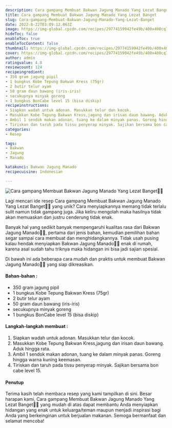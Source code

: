 ```yaml
---
description: Cara gampang Membuat Bakwan Jagung Manado Yang Lezat Banget"
title: Cara gampang Membuat Bakwan Jagung Manado Yang Lezat Banget
slug: Cara-gampang-Membuat-Bakwan-Jagung-Manado-Yang-Lezat-Banget
date: 2022-8-22T03:09:12.063Z
image: https://img-global.cpcdn.com/recipes/29774159942fe49b/400x400cq70/photo.jpg
hideToc: false
enableToc: true
enableTocContent: false
thumbnail: https://img-global.cpcdn.com/recipes/29774159942fe49b/400x400cq70/photo.jpg
cover: https://img-global.cpcdn.com/recipes/29774159942fe49b/400x400cq70/photo.jpg
author: admin
ratingvalue: 4.8
reviewcount: 124
recipeingredient:
- 350 gram jagung pipil
- 1 bungkus Kobe Tepung Bakwan Kress (75gr)
- 2 butir telur ayam
- 50 gram daun bawang (iris-iris)
- secukupnya minyak goreng
- 1 bungkus BonCabe level 15 (bisa diskip)
recipeinstructions:
- Siapkan wadah untuk adonan. Masukkan telur dan kocok.
- Masukkan Kobe Tepung Bakwan Kress,jagung dan irisan daun bawang. Aduk hingga rata.
- Ambil 1 sendok makan adonan, tuang ke dalam minyak panas. Goreng hingga warna kuning keemasan.
- Tiriskan dan taruh pada tissu penyerap minyak. Sajikan bersama bon cabe level 15.
categories:
- Resep

tags:
- Bakwan
- Jagung
- Manado

katakunci: Bakwan Jagung Manado
recipecuisine: Indonesian

---
```


![Cara gampang Membuat Bakwan Jagung Manado Yang Lezat Banget👩‍🍳](https://img-global.cpcdn.com/recipes/29774159942fe49b/400x400cq70/photo.jpg)

Lagi mencari ide resep Cara gampang Membuat Bakwan Jagung Manado Yang Lezat Banget👩‍🍳 yang unik? Cara menyiapkannya memang tidak terlalu sulit namun tidak gampang juga. Jika keliru mengolah maka hasilnya tidak akan memuaskan dan justru cenderung tidak enak.

Banyak hal yang sedikit banyak mempengaruhi kualitas rasa dari Bakwan Jagung Manado👩‍🍳, pertama dari jenis bahan, kemudian pemilihan bahan segar sampai cara membuat dan menghidangkannya. Tidak usah pusing kalau hendak menyiapkan Bakwan Jagung Manado👩‍🍳 enak di rumah, karena asal sudah tahu triknya maka hidangan ini bisa jadi sajian spesial.

Di bawah ini ada beberapa cara mudah dan praktis untuk membuat Bakwan Jagung Manado👩‍🍳 yang siap dikreasikan.

<!--inarticleads1-->

#### Bahan-bahan :

- 350 gram jagung pipil
- 1 bungkus Kobe Tepung Bakwan Kress (75gr)
- 2 butir telur ayam
- 50 gram daun bawang (iris-iris)
- secukupnya minyak goreng
- 1 bungkus BonCabe level 15 (bisa diskip)

<!--inarticleads2-->

#### Langkah-langkah membuat :

1. Siapkan wadah untuk adonan. Masukkan telur dan kocok.
1. Masukkan Kobe Tepung Bakwan Kress,jagung dan irisan daun bawang. Aduk hingga rata.
1. Ambil 1 sendok makan adonan, tuang ke dalam minyak panas. Goreng hingga warna kuning keemasan.
1. Tiriskan dan taruh pada tissu penyerap minyak. Sajikan bersama bon cabe level 15.

#### Penutup

Terima kasih telah membaca resep yang kami tampilkan di sini. Besar harapan kami, Cara gampang Membuat Bakwan Jagung Manado Yang Lezat Banget👩‍🍳 yang mudah di atas dapat membantu Anda menyiapkan hidangan yang enak untuk keluarga/teman maupun menjadi inspirasi bagi Anda yang berkeinginan untuk berjualan makanan. Semoga bermanfaat dan selamat mencoba!